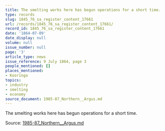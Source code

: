 ```yaml
---
title: The smelting works here has begun operations for a short time.
type: records
slug: 1845_76_sa_register_content_17661
url: /records/1845_76_sa_register_content_17661/
record_id: 1845_76_sa_register_content_17661
date: '1864-07-09'
date_display: null
volume: null
issue_number: null
page: '3'
article_type: news
issue_reference: 9 July 1864, page 3
people_mentioned: []
places_mentioned:
- Kooringa
topics:
- industry
- smelting
- economy
source_document: 1985-87_Northern__Argus.md
---
```


The smelting works here has begun operations for a short time.

Source: [1985-87_Northern__Argus.md](/downloads/markdown/1985-87_Northern__Argus.md)
